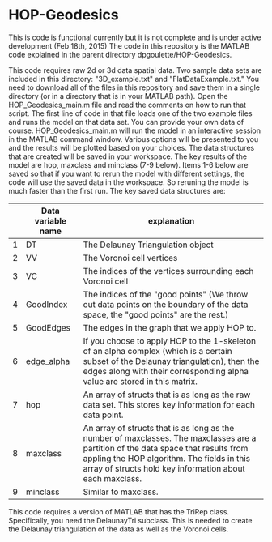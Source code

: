 HOP-Geodesics
=============
This is code is functional currently but it is not complete and is under active development (Feb 18th, 2015)
The code in this repository is the MATLAB code explained in the parent directory dpgoulette/HOP-Geodesics.
 
This code requires raw 2d or 3d data spatial data.  Two sample data sets are included in this directory: "3D_example.txt" and "FlatDataExample.txt."  You need to download all of the files in this repository and save them in a single directory (or in a directory that is in your MATLAB path).  Open the HOP_Geodesics_main.m file and read the comments on how to run that script.  The first line of code in that file loads one of the two example files and runs the model on that data set.  You can provide your own data of course.  HOP_Geodesics_main.m will run the model in an interactive session in the MATLAB command window.  Various options will be presented to you and the results will be plotted based on your choices.  The data structures that are created will be saved in your workspace.  The key results of the model are hop, maxclass and minclass (7-9 below).  Items 1-6 below are saved so that if you want to rerun the model with different settings, the code will use the saved data in the workspace.  So reruning the model is much faster than the first run.  The key saved data structures are:

| |Data variable name| explanation|
|----:|----------------------|------------------------------------------|
|1|DT |The Delaunay Triangulation object|
|2| VV | The Voronoi cell vertices |
|3| VC | The indices of the vertices surrounding each Voronoi cell |
|4| GoodIndex | The indices of the "good points" (We throw out data points on the boundary of the data space, the "good points" are the rest.) |
|5| GoodEdges | The edges in the graph that we apply HOP to. |
|6| edge_alpha | If you choose to apply HOP to the 1-skeleton of an alpha complex (which is a certain subset of the Delaunay triangulation), then the edges along with their corresponding alpha value are stored in this matrix. |
|7| hop | An array of structs that is as long as the raw data set.  This stores key information for each data point. |
|8| maxclass | An array of structs that is as long as the number of maxclasses.  The maxclasses are a partition of the data space that results from appling the HOP algorithm.  The fields in this array of structs hold key information about each maxclass. |
|9| minclass | Similar to maxclass. |

This code requires a version of MATLAB that has the TriRep class.  Specifically, you need the DelaunayTri subclass.  This is needed to create the Delaunay triangulation of the data as well as the Voronoi cells.




 
 

